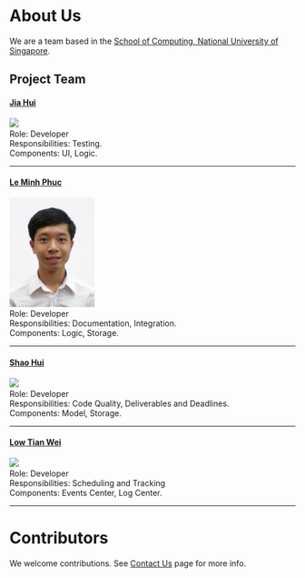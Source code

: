 # About Us

We are a team based in the [School of Computing, National University of Singapore](http://www.comp.nus.edu.sg).

## Project Team

#### [Jia Hui](http://github.com/gngster)
<img src="images/JoshuaLee.jpg" width="150"><br>
Role: Developer <br>
Responsibilities: Testing. <br>
Components: UI, Logic.

-----

#### [Le Minh Phuc](http://github.com/le-minhphuc) <br>
<img src="images/LeMinhPhuc.jpg" width="150"><br>
Role: Developer <br>
Responsibilities: Documentation, Integration. <br>
Components: Logic, Storage.

-----

#### [Shao Hui](http://github.com/shinlos)
<img src="images/LeowYijin.jpg" width="150"><br>
Role: Developer <br>
Responsibilities: Code Quality, Deliverables and Deadlines. <br>
Components: Model, Storage.

-----

#### [Low Tian Wei](http://github.com/tianweiweizx)
<img src="images/abcxyz.jpg" width="150"><br>
Role: Developer <br>
Responsibilities: Scheduling and Tracking <br>
Components: Events Center, Log Center.

 -----

# Contributors

We welcome contributions. See [Contact Us](ContactUs.md) page for more info.
